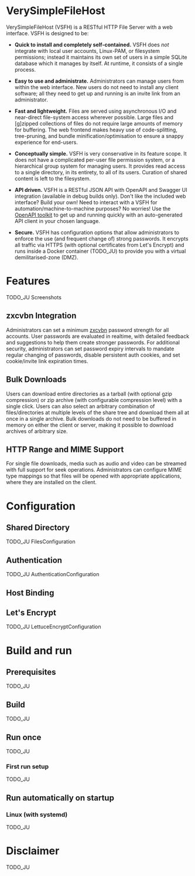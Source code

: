 # VerySimpleFileHost

VerySimpleFileHost (VSFH) is a RESTful HTTP File Server with a web interface. VSFH is designed to be:

 - **Quick to install and completely self-contained.** VSFH does *not* integrate with local user accounts, Linux-PAM, or filesystem permissions; instead it maintains its own set of users in a simple SQLite database which it manages by itself. At runtime, it consists of a single process.

 - **Easy to use and administrate.** Administrators can manage users from within the web interface. New users do not need to install any client software; all they need to get up and running is an invite link from an administrator.

  - **Fast and lightweight.** Files are served using asynchronous I/O and near-direct file-system access wherever possible. Large files and \[g\]zipped collections of files do not require large amounts of memory for buffering. The web frontend makes heavy use of code-splitting, tree-pruning, and bundle minification/optimisation to ensure a snappy experience for end-users.

  - **Conceptually simple.** VSFH is very conservative in its feature scope. It does not have a complicated per-user file permission system, or a hierarchical group system for managing users. It provides read access to a single directory, in its entirety, to all of its users. Curation of shared content is left to the filesystem.

  - **API driven.** VSFH is a RESTful JSON API with OpenAPI and Swagger UI integration (available in debug builds only). Don't like the included web interface? Build your own! Need to interact with a VSFH for automation/machine-to-machine purposes? No worries! Use the [OpenAPI toolkit](https://github.com/judilsteve/marvel-test/blob/master/openapi-generator-cli) to get up and running quickly with an auto-generated API client in your chosen language.

  - **Secure.** VSFH has configuration options that allow administrators to enforce the use (and frequent change of) strong passwords. It encrypts all traffic via HTTPS (with optional certificates from Let's Encrypt) and runs inside a Docker container (TODO_JU) to provide you with a virtual demilitarised-zone (DMZ).

# Features
TODO_JU Screenshots

## zxcvbn Integration
Administrators can set a minimum [zxcvbn](https://github.com/dropbox/zxcvbn) password strength for all accounts. User passwords are evaluated in realtime, with detailed feedback and suggestions to help them create stronger passwords. For additional security, administrators can set password expiry intervals to mandate regular changing of passwords, disable persistent auth cookies, and set cookie/invite link expiration times.

## Bulk Downloads
Users can download entire directories as a tarball (with optional gzip compression) or zip archive (with configurable compression level) with a single click. Users can also select an arbitrary combination of files/directories at multiple levels of the share tree and download them all at once in a single archive. Bulk downloads do not need to be buffered in memory on either the client or server, making it possible to download archives of arbitrary size.

## HTTP Range and MIME Support
For single file downloads, media such as audio and video can be streamed with full support for seek operations. Administrators can configure MIME type mappings so that files will be opened with appropriate applications, where they are installed on the client.  

# Configuration

## Shared Directory
TODO_JU FilesConfiguration

## Authentication
TODO_JU AuthenticationConfiguration

## Host Binding

## Let's Encrypt
TODO_JU LettuceEncryptConfiguration

# Build and run

## Prerequisites
TODO_JU

## Build
TODO_JU

## Run once
TODO_JU

### First run setup
TODO_JU

## Run automatically on startup

### Linux (with systemd)
TODO_JU

# Disclaimer
TODO_JU